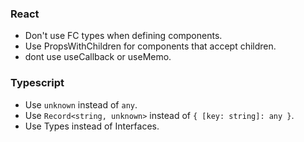 ### React

- Don't use FC types when defining components.
- Use PropsWithChildren for components that accept children.
- dont use useCallback or useMemo.

### Typescript

- Use `unknown` instead of `any`.
- Use `Record<string, unknown>` instead of `{ [key: string]: any }`.
- Use Types instead of Interfaces.
